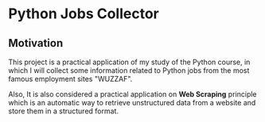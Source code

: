 # Python Jobs Collector

## Motivation

This project is a practical application of my study of the Python course, in which I will collect some information related to Python jobs from the most famous employment sites "WUZZAF".

Also, It is also considered a practical application on **Web Scraping** principle which is an automatic way to retrieve unstructured data from a website and store them in a structured format.

